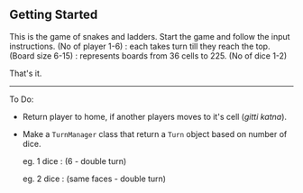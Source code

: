 ## Getting Started

This is the game of snakes and ladders.
Start the game and follow the input instructions.
(No of player 1-6) : each takes turn till they reach the top.
(Board size 6-15) : represents boards from 36 cells to 225.
(No of dice 1-2)

That's it.


----

To Do:
- Return player to home, if another players moves to it's  cell (_gitti katna_).
- Make a `TurnManager` class that return a `Turn` object based on number of dice. 

    eg. 1 dice : (6 - double turn)

    eg. 2 dice : (same faces - double turn)


